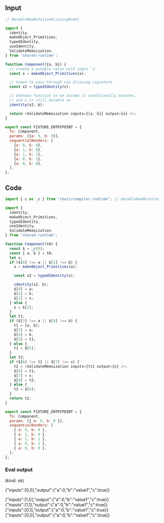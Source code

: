
## Input

```javascript
// @enableNewMutationAliasingModel

import {
  identity,
  makeObject_Primitives,
  typedIdentity,
  useIdentity,
  ValidateMemoization,
} from 'shared-runtime';

function Component({a, b}) {
  // create a mutable value with input `a`
  const x = makeObject_Primitives(a);

  // known to pass-through via aliasing signature
  const x2 = typedIdentity(x);

  // Unknown function so we assume it conditionally mutates,
  // and x is still mutable so
  identity(x2, b);

  return <ValidateMemoization inputs={[a, b]} output={x} />;
}

export const FIXTURE_ENTRYPOINT = {
  fn: Component,
  params: [{a: 0, b: 0}],
  sequentialRenders: [
    {a: 0, b: 0},
    {a: 1, b: 0},
    {a: 1, b: 1},
    {a: 0, b: 1},
    {a: 0, b: 0},
  ],
};

```

## Code

```javascript
import { c as _c } from "react/compiler-runtime"; // @enableNewMutationAliasingModel

import {
  identity,
  makeObject_Primitives,
  typedIdentity,
  useIdentity,
  ValidateMemoization,
} from "shared-runtime";

function Component(t0) {
  const $ = _c(9);
  const { a, b } = t0;
  let x;
  if ($[0] !== a || $[1] !== b) {
    x = makeObject_Primitives(a);

    const x2 = typedIdentity(x);

    identity(x2, b);
    $[0] = a;
    $[1] = b;
    $[2] = x;
  } else {
    x = $[2];
  }
  let t1;
  if ($[3] !== a || $[4] !== b) {
    t1 = [a, b];
    $[3] = a;
    $[4] = b;
    $[5] = t1;
  } else {
    t1 = $[5];
  }
  let t2;
  if ($[6] !== t1 || $[7] !== x) {
    t2 = <ValidateMemoization inputs={t1} output={x} />;
    $[6] = t1;
    $[7] = x;
    $[8] = t2;
  } else {
    t2 = $[8];
  }
  return t2;
}

export const FIXTURE_ENTRYPOINT = {
  fn: Component,
  params: [{ a: 0, b: 0 }],
  sequentialRenders: [
    { a: 0, b: 0 },
    { a: 1, b: 0 },
    { a: 1, b: 1 },
    { a: 0, b: 1 },
    { a: 0, b: 0 },
  ],
};

```
      
### Eval output
(kind: ok) <div>{"inputs":[0,0],"output":{"a":0,"b":"value1","c":true}}</div>
<div>{"inputs":[1,0],"output":{"a":0,"b":"value1","c":true}}</div>
<div>{"inputs":[1,1],"output":{"a":0,"b":"value1","c":true}}</div>
<div>{"inputs":[0,1],"output":{"a":0,"b":"value1","c":true}}</div>
<div>{"inputs":[0,0],"output":{"a":0,"b":"value1","c":true}}</div>